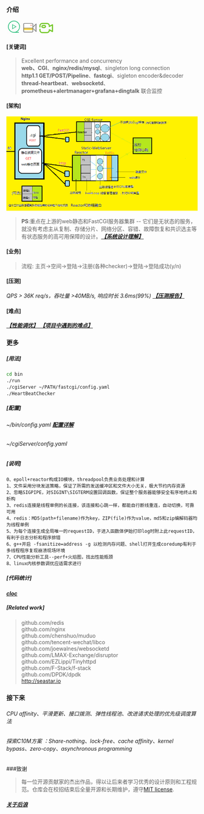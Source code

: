 ### 介绍
 
<a href="https://zlonqi.gitee.io/2020/02/11/lonky-pretty-server/"><img src="./webServer/pages/images/pic/video2.png" alt="video"><img src="./webServer/pages/images/pic/video1.png" alt="video"><img src="./webServer/pages/images/pic/video3.png" alt="video"></a>

#### [关键词]
> Excellent performance and concurrency  
> **web、CGI**、**nginx/redis/mysql**、singleton long connection  
> **http1.1 GET/POST/Pipeline**、**fastcgi**、sigleton encoder&decoder  
> **thread-heartbeat**、**websocketd**、**prometheus+alertmanager+grafana+dingtalk** 联合监控  

#### [架构]

![arch](./webServer/pages/images/pic/arch1.png)  

> **PS**:重点在上游的web静态和FastCGI服务器集群 -- 它们是无状态的服务，就没有考虑主从复制、存储分片、网络分区、容错、故障恢复和共识选主等有状态服务的高可用保障的设计。<a href="https://www.yuque.com/longky/btxa2q/rus66z">***【系统设计理解】*** <a>

#### [业务]

> 流程: 主页->空间->登陆->注册(各种checker)->登陆->登陆成功(y/n)

#### [压测]

 *QPS > 36K req/s，吞吐量 >40MB/s, 响应时长 3.6ms(99%)* <a href="https://www.yuque.com/longky/gw0h0i/ulipsg">***【压测报告】*** <a>

#### [难点] 
<a href="https://www.yuque.com/longky/xx7ivw/bsflrs">***【性能调优】*** <a>
<a href="https://zlonqi.gitee.io/2021/02/22/note/">***【项目中遇到的难点】***</a>

### 更多

##### [用法]

```bash
cd bin
./run
./cgiServer ~/PATH/fastcgi/config.yaml 
./HeartBeatChecker
```

##### [配置]
###### ~/bin/config.yaml <a href="https://www.yuque.com/longky/gw0h0i/xeglug">***配置详解***</a>
###### ~/cgiServer/config.yaml
##### [说明]
```
0、epoll+reactor构成IO模块，threadpool负责业务处理和计算
1、文件采用分块发送策略，保证了所需的发送缓冲区和文件大小无关，极大节约内存资源
2、忽略SIGPIPE，对SIGINT\SIGTERM设置回调函数，保证整个服务器能够安全有序地终止和析构
3、redis连接是线程单例的长连接，该连接和心跳一样，都能自行断线重连，自动切换，可靠可用
4、redis：MD5(path+filename)作为key，ZIP(file)作为value，md5和zip编解码器均为线程单例
5、为每个连接生成全局唯一的requestID，于进入函数体伊始打印log时附上此requestID，有利于日志分析和程序排错
6、g++开启 -fsanitize=address -g 以检测内存问题、shell打开生成coredump有利于多线程程序复现崩溃现场环境
7、CPU性能分析工具--perf+火焰图，找出性能瓶颈
8、linux内核参数调优应适需求进行
```

##### [代码统计]

<a href="https://www.yuque.com/longky/gw0h0i/gzx302">***cloc***</a>

##### [Related work]
> github.com/redis  
> github.com/nginx   
> github.com/chenshuo/muduo  
> github.com/tencent-wechat/libco  
> github.com/joewalnes/websocketd  
> github.com/LMAX-Exchange/disruptor  
> github.com/EZLippi/Tinyhttpd  
> github.com/F-Stack/f-stack  
> github.com/DPDK/dpdk  
> http://seastar.io  


### 接下来
###### CPU affinity、平滑更新、接口拨测、弹性线程池、改进请求处理的优先级调度算法
###### 探索C10M方案 ：Share-nothing、lock-free、cache affinity、kernel bypass、zero-copy、asynchronous programming

###致谢
> 每一位开源贡献家的杰出作品，得以让后来者学习优秀的设计原则和工程规范。仓库会在校招结束后全量开源和长期维护，遵守<a href="http://www.ruanyifeng.com/blog/2011/05/how_to_choose_free_software_licenses.html">MIT license</a>.
##### <a href="https://zlonqi.github.io">***关于后浪***</a>


